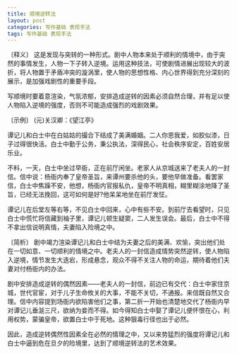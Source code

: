 ```yaml
---
title: 顺境逆转法
layout: post
categories: 写作基础 表现手法
tags: 写作基础 表现手法
---
```


〔释义〕 这是发现与突转的一种形式。剧中人物本来处于顺利的情境中，由于突然的事情发生，人物一下子转入逆境。运用这种技法，可使剧情进展出现较大的波折，将人物置于矛盾冲突的漩涡里，使人物的思想性格、内心世界得到充分深刻的展示，是加强戏剧性的重要手段。

写顺境时要着意渲染，气氛浓郁，安排造成逆转的因素必须自然合理，并有足以使人物陷入逆境的强度，否则不可能造成强烈的戏剧效果。

〔示例〕 (元)关汉卿：《望江亭》

谭记儿和白士中在白姑姑的撮合下结成了美满婚姻。二人你恩我爱，如胶似漆，日子过得很快活。白士中勤于公务，秉公执法，深得民心，社会秩序安定，百姓安居乐业。

不料，一天，白士中坐过早衙，正在前厅闲坐。老家人从京城送来了老夫人的一封信。信中说：杨衙内奉了皇帝圣旨，来谭州要杀他的头，要他早做准备。看罢家信，白士中焦躁不安，他想，杨衙内官报私仇，皇帝不明真相，糊里糊涂地降了圣旨，已经无法挽回，这可如何是好?他呆呆地坐在前厅发怔。

谭记儿在后堂左等右等，不见白士中回来，心中有些不安。到前厅去看望时，只见白士中慌忙将信藏到袖子里，谭记儿顿生疑窦，二人发生误会。最后，白士中不得不拿出信说明真情，夫妻陷入险境之中。

〔简析〕 剧中竭力渲染谭记儿和白士中结为夫妻之后的美满、欢愉，突出他们处在一切如意、一切顺利的情境之中。老夫人的一封信造成情势突然逆转，使人物陷入逆境，情节发生大迭宕，形成悬念，观众不得不关注人物的命运，期待着他们夫妻对付杨衙内的办法。

剧中安排造成逆转的偶然因素——老夫人的一封信，前边已有交代：白士中家住京城，世代官宦，对于儿子生命攸关的大事，不能不关切，不通报。来信既自然又合理。信中内容提到场衙内欲陷害他们之事，第二折一开始也清楚地交代了杨衙内早对谭记儿垂涎三尺，欲纳为妾而不得。如今得知白士中娶了谭记儿便怀恨在心，利用权势，蒙骗皇帝，欲置白士中于死地。这种狠毒行径也出于必然。

因此，造成逆转偶然性因素全在必然的情理之中，又以来势猛烈的强度将谭记儿和白士中逼到危在旦夕的险境里，达到了顺境逆转法的艺术效果。 